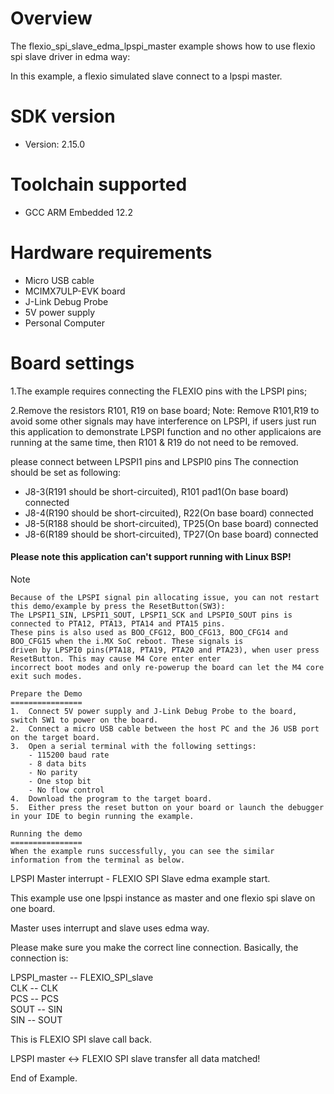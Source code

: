 Overview
========
The flexio_spi_slave_edma_lpspi_master example shows how to use flexio spi slave driver in edma way:

In this example, a flexio simulated slave connect to a lpspi master.



SDK version
===========
- Version: 2.15.0

Toolchain supported
===================
- GCC ARM Embedded  12.2

Hardware requirements
=====================
- Micro USB cable
- MCIMX7ULP-EVK board
- J-Link Debug Probe
- 5V power supply
- Personal Computer

Board settings
==============
1.The example requires connecting the FLEXIO pins with the LPSPI pins;

2.Remove the resistors R101, R19 on base board;
Note:
Remove R101,R19 to avoid some other signals may have interference on LPSPI,
if users just run this application to demonstrate LPSPI function and no other applicaions are running at the same time,
then R101 & R19 do not need to be removed.

please connect between LPSPI1 pins and LPSPI0 pins
The connection should be set as following:
- J8-3(R191 should be short-circuited), R101 pad1(On base board) connected
- J8-4(R190 should be short-circuited), R22(On base board) connected
- J8-5(R188 should be short-circuited), TP25(On base board) connected
- J8-6(R189 should be short-circuited), TP27(On base board) connected

#### Please note this application can't support running with Linux BSP! ####

Note
~~~~~~~~~~~~~~
Because of the LPSPI signal pin allocating issue, you can not restart this demo/example by press the ResetButton(SW3):
The LPSPI1_SIN, LPSPI1_SOUT, LPSPI1_SCK and LPSPI0_SOUT pins is connected to PTA12, PTA13, PTA14 and PTA15 pins.
These pins is also used as BOO_CFG12, BOO_CFG13, BOO_CFG14 and BOO_CFG15 when the i.MX SoC reboot. These signals is
driven by LPSPI0 pins(PTA18, PTA19, PTA20 and PTA23), when user press ResetButton. This may cause M4 Core enter enter
incorrect boot modes and only re-powerup the board can let the M4 core exit such modes.

Prepare the Demo
================
1.  Connect 5V power supply and J-Link Debug Probe to the board, switch SW1 to power on the board.
2.  Connect a micro USB cable between the host PC and the J6 USB port on the target board.
3.  Open a serial terminal with the following settings:
    - 115200 baud rate
    - 8 data bits
    - No parity
    - One stop bit
    - No flow control
4.  Download the program to the target board.
5.  Either press the reset button on your board or launch the debugger in your IDE to begin running the example.

Running the demo
================
When the example runs successfully, you can see the similar information from the terminal as below.

~~~~~~~~~~~~~~~~~~~~~
LPSPI Master interrupt - FLEXIO SPI Slave edma example start.

This example use one lpspi instance as master and one flexio spi slave on one board.

Master uses interrupt and slave uses edma way.

Please make sure you make the correct line connection. Basically, the connection is: 

LPSPI_master -- FLEXIO_SPI_slave   
   CLK      --    CLK  
   PCS      --    PCS  
   SOUT     --    SIN  
   SIN      --    SOUT 

This is FLEXIO SPI slave call back.

LPSPI master <-> FLEXIO SPI slave transfer all data matched!

End of Example. 

~~~~~~~~~~~~~~~~~~~~~
